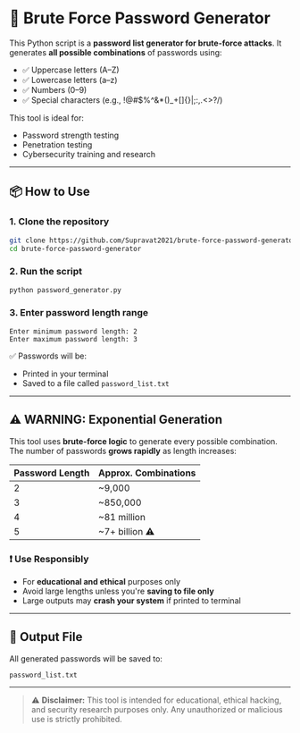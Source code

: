# 🔐 Brute Force Password Generator

This Python script is a **password list generator for brute-force attacks**. It generates **all possible combinations** of passwords using:

- ✅ Uppercase letters (A–Z)
- ✅ Lowercase letters (a–z)
- ✅ Numbers (0–9)
- ✅ Special characters (e.g., !@#$%^&*()_+[]{}|;:,.<>?/)

This tool is ideal for:

- Password strength testing  
- Penetration testing  
- Cybersecurity training and research

---

## 📦 How to Use

### 1. Clone the repository
```bash
git clone https://github.com/Supravat2021/brute-force-password-generator.git
cd brute-force-password-generator
````

### 2. Run the script

```bash
python password_generator.py
```

### 3. Enter password length range

```
Enter minimum password length: 2
Enter maximum password length: 3
```

✅ Passwords will be:

* Printed in your terminal
* Saved to a file called `password_list.txt`

---

## ⚠️ WARNING: Exponential Generation

This tool uses **brute-force logic** to generate every possible combination.
The number of passwords **grows rapidly** as length increases:

| Password Length | Approx. Combinations |
| --------------- | -------------------- |
| 2               | \~9,000              |
| 3               | \~850,000            |
| 4               | \~81 million         |
| 5               | \~7+ billion ⚠️      |

### ❗ Use Responsibly

* For **educational and ethical** purposes only
* Avoid large lengths unless you're **saving to file only**
* Large outputs may **crash your system** if printed to terminal

---

## 📁 Output File

All generated passwords will be saved to:

```
password_list.txt
```

---

> ⚠️ **Disclaimer:** This tool is intended for educational, ethical hacking, and security research purposes only. Any unauthorized or malicious use is strictly prohibited.

